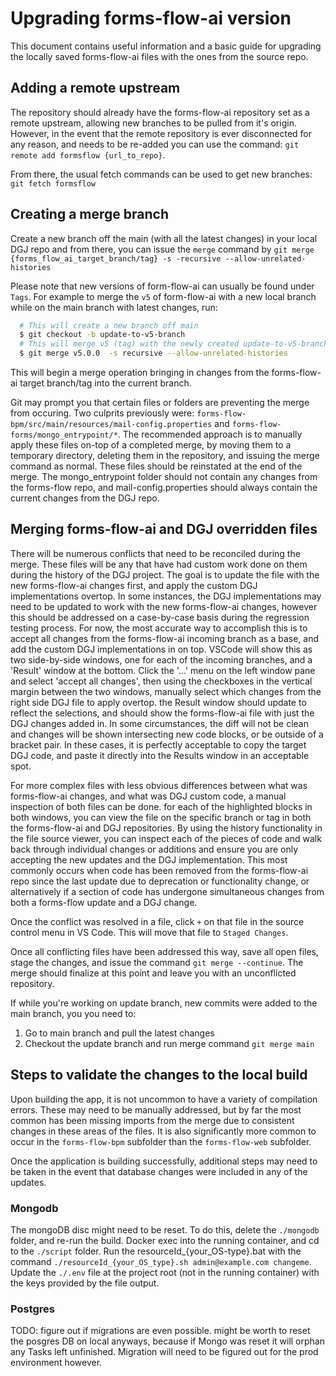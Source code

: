 # Upgrading forms-flow-ai version 

This document contains useful information and a basic guide for upgrading the locally saved forms-flow-ai files with the ones from the source repo.

## Adding a remote upstream

The repository should already have the forms-flow-ai repository set as a remote upstream, allowing new branches to be pulled from it's origin.
However, in the event that the remote repository is ever disconnected for any reason, and needs to be re-added you can use the command:
`git remote add formsflow {url_to_repo}`.

From there, the usual fetch commands can be used to get new branches: `git fetch formsflow`

## Creating a merge branch 

Create a new branch off the main (with all the latest changes) in your local DGJ repo and from there, you can issue the `merge` command by `git merge {forms_flow_ai_target_branch/tag} -s -recursive --allow-unrelated-histories`

Please note that new versions of form-flow-ai can usually be found under `Tags`. For example to merge the `v5` of form-flow-ai with a new local branch while on the main branch with latest changes, run:
```bash
  # This will create a new branch off main
  $ git checkout -b update-to-v5-branch
  # This will merge v5 (tag) with the newly created update-to-v5-branch
  $ git merge v5.0.0  -s recursive --allow-unrelated-histories
```

This will begin a merge operation bringing in changes from the forms-flow-ai target branch/tag into the current branch.

Git may prompt you that certain files or folders are preventing the merge from occuring. Two culprits previously were:
`forms-flow-bpm/src/main/resources/mail-config.properties`
and
`forms-flow-forms/mongo_entrypoint/*`.
The recommended approach is to manually apply these files on-top of a completed merge, by moving them to a temporary directory, deleting them in the repository, and issuing the merge command as normal. These files should be reinstated at the end of the merge. The mongo_entrypoint folder should not contain any changes from the forms-flow repo, and mail-config.properties should always contain the current changes from the DGJ repo.

## Merging forms-flow-ai and DGJ overridden files

There will be numerous conflicts that need to be reconciled during the merge. These files will be any that have had custom work done on them during the history of the DGJ project. The goal is to update the file with the new forms-flow-ai changes first, and apply the custom DGJ implementations overtop. In some instances, the DGJ implementations may need to be updated to work with the new forms-flow-ai changes, however this should be addressed on a case-by-case basis during the regression testing process. For now, the most accurate way to accomplish this is to accept all changes from the forms-flow-ai incoming branch as a base, and add the custom DGJ implementations in on top. VSCode will show this as two side-by-side windows, one for each of the incoming branches, and a 'Result' window at the bottom. Click the '...' menu on the left window pane and select 'accept all changes', then using the checkboxes in the vertical margin between the two windows, manually select which changes from the right side DGJ file to apply overtop. the Result window should update to reflect the selections, and should show the forms-flow-ai file with just the DGJ changes added in. In some circumstances, the diff will not be clean and changes will be shown intersecting new code blocks, or be outside of a bracket pair. In these cases, it is perfectly acceptable to copy the target DGJ code, and paste it directly into the Results window in an acceptable spot.

For more complex files with less obvious differences between what was forms-flow-ai changes, and what was DGJ custom code, a manual inspection of both files can be done. for each of the highlighted blocks in both windows, you can view the file on the specific branch or tag in both the forms-flow-ai and DGJ repositories. By using the history functionality in the file source viewer, you can inspect each of the pieces of code and walk back through individual changes or additions and ensure you are only accepting the new updates and the DGJ implementation. This most commonly occurs when code has been removed from the forms-flow-ai repo since the last update due to deprecation or functionality change, or alternatively if a section of code has undergone simultaneous changes from both a forms-flow update and a DGJ change.

Once the conflict was resolved in a file, click `+` on that file in the source control menu in VS Code. This will move that file to `Staged Changes`.

Once all conflicting files have been addressed this way, save all open files, stage the changes, and issue the command `git merge --continue`. The merge should finalize at this point and leave you with an unconflicted repository.

If while you're working on update branch, new commits were added to the main branch, you you need to: 
1. Go to main branch and pull the latest changes
2. Checkout the update branch and run merge command `git merge main`

## Steps to validate the changes to the local build

Upon building the app, it is not uncommon to have a variety of compilation errors. These may need to be manually addressed, but by far the most common has been missing imports from the merge due to consistent changes in these areas of the files. It is also significantly more common to occur in the `forms-flow-bpm` subfolder than the `forms-flow-web` subfolder.

Once the application is building successfully, additional steps may need to be taken in the event that database changes were included in any of the updates.

### Mongodb 

The mongoDB disc might need to be reset. To do this, delete the `./mongodb` folder, and re-run the build. Docker exec into the running container, and cd to the `./script` folder. Run the resourceId_{your_OS-type}.bat with the command `./resourceId_{your_OS_type}.sh admin@example.com changeme`. Update the `./.env` file at the project root (not in the running container) with the keys provided by the file output.

### Postgres

TODO: figure out if migrations are even possible. might be worth to reset the posgres DB on local anyways, because if Mongo was reset it will orphan any Tasks left unfinished. Migration will need to be figured out for the prod environment however.
